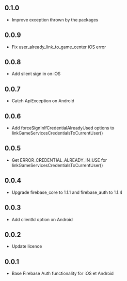 ## 0.1.0
* Improve exception thrown by the packages

## 0.0.9
* Fix user_already_link_to_game_center iOS error

## 0.0.8
* Add silent sign in on iOS

## 0.0.7
* Catch ApiException on Android

## 0.0.6
* Add forceSignInIfCredentialAlreadyUsed options to linkGameServicesCredentialsToCurrentUser()

## 0.0.5
* Get ERROR_CREDENTIAL_ALREADY_IN_USE for linkGameServicesCredentialsToCurrentUser()

## 0.0.4
* Upgrade firebase_core to 1.1.1 and firebase_auth to 1.1.4

## 0.0.3
* Add clientId option on Android

## 0.0.2
* Update licence

## 0.0.1
* Base Firebase Auth functionality for iOS et Android
